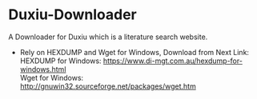 # Duxiu-Downloader
A Downloader for Duxiu which is a literature search website.

- Rely on HEXDUMP and Wget for Windows, Download from Next Link:  
HEXDUMP for Windows: https://www.di-mgt.com.au/hexdump-for-windows.html  
Wget for Windows: http://gnuwin32.sourceforge.net/packages/wget.htm
